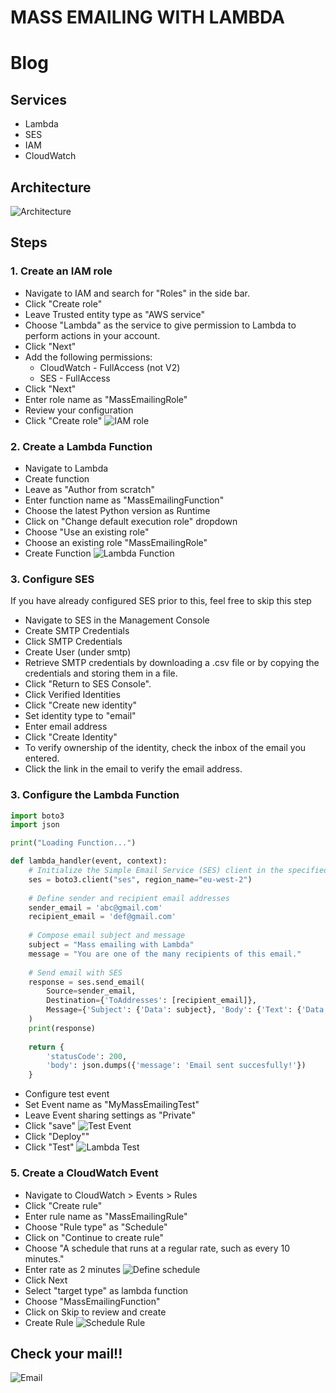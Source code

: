 # MASS EMAILING WITH LAMBDA

# Blog


## Services
- Lambda
- SES
- IAM
- CloudWatch

## Architecture
![Architecture](images/architecture.png)

## Steps
### 1. Create an IAM role
- Navigate to IAM and search for "Roles" in the side bar.
- Click "Create role"
- Leave Trusted entity type as "AWS service"
- Choose "Lambda" as the service to give permission to Lambda to perform actions in your account.
- Click "Next"
- Add the following permissions:
    - CloudWatch - FullAccess (not V2)
    - SES - FullAccess
- Click "Next"
- Enter role name as "MassEmailingRole"
- Review your configuration
- Click "Create role"
![IAM role](images/iam_role.png)

### 2. Create a Lambda Function
- Navigate to Lambda
- Create function
- Leave as "Author from scratch"
- Enter function name as "MassEmailingFunction"
- Choose the latest Python version as Runtime
- Click on "Change default execution role"  dropdown
- Choose "Use an existing role"
- Choose an existing role "MassEmailingRole"
- Create Function
![Lambda Function](images/lambda_function.png)

### 3. Configure SES
If you have already configured SES prior to this, feel free to skip this step
- Navigate to SES in the Management Console
- Create SMTP Credentials
- Click SMTP Credentials
- Create User (under smtp)
- Retrieve SMTP credentials by downloading a .csv file or by copying the credentials and storing them in a file.
- Click "Return to SES Console".
- Click Verified Identities
- Click "Create new identity"
- Set identity type to "email"
- Enter email address
- Click "Create Identity"
- To verify ownership of the identity, check the inbox of the email you entered.
- Click the link in the email to verify the email address.

### 3. Configure the Lambda Function
```python 
import boto3
import json

print("Loading Function...")

def lambda_handler(event, context):
    # Initialize the Simple Email Service (SES) client in the specified AWS region
    ses = boto3.client("ses", region_name="eu-west-2")
    
    # Define sender and recipient email addresses
    sender_email = 'abc@gmail.com'
    recipient_email = 'def@gmail.com'
    
    # Compose email subject and message
    subject = "Mass emailing with Lambda"
    message = "You are one of the many recipients of this email."
    
    # Send email with SES
    response = ses.send_email(
        Source=sender_email,
        Destination={'ToAddresses': [recipient_email]},
        Message={'Subject': {'Data': subject}, 'Body': {'Text': {'Data': message}}}
    )
    print(response)
    
    return {
        'statusCode': 200,
        'body': json.dumps({'message': 'Email sent succesfully!'})
    }
```

- Configure test event
- Set Event name as "MyMassEmailingTest"
- Leave Event sharing settings as "Private"
- Click "save"
![Test Event](images/test_event.png)
- Click "Deploy""
- Click "Test"
![Lambda Test](images/lambda_test.png)

### 5. Create a CloudWatch Event 
- Navigate to CloudWatch > Events > Rules
- Click "Create rule"
- Enter rule name as "MassEmailingRule"
- Choose "Rule type" as "Schedule"
- Click on "Continue to create rule"
- Choose "A schedule that runs at a regular rate, such as every 10 minutes."
- Enter rate as 2 minutes
![Define schedule](images/define_schedule.png)
- Click Next
- Select "target type" as lambda function
- Choose "MassEmailingFunction"
- Click on Skip to review and create
- Create Rule
![Schedule Rule](images/review_cloudwatch_schedule.png)

## Check your mail!!
![Email](images/email.png)